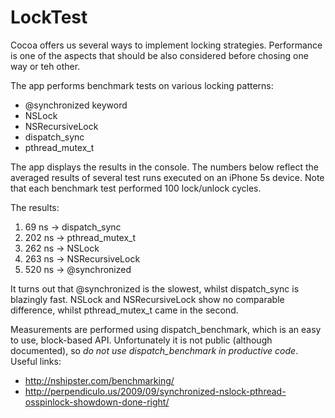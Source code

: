 LockTest
========

Cocoa offers us several ways to implement locking strategies.
Performance is one of the aspects that should be also considered before chosing one way or teh other.

The app performs benchmark tests on various locking patterns:
- @synchronized keyword
- NSLock
- NSRecursiveLock
- dispatch_sync
- pthread_mutex_t

The app displays the results in the console.
The numbers below reflect the averaged results of several test runs executed on an iPhone 5s device. Note that each benchmark test performed 100 lock/unlock cycles.

The results:
1. 69 ns -> dispatch_sync 
2. 202 ns -> pthread_mutex_t
3. 262 ns -> NSLock
4. 263 ns -> NSRecursiveLock
5. 520 ns -> @synchronized

It turns out that @synchronized is the slowest, whilst dispatch_sync is blazingly fast. NSLock and NSRecursiveLock show no comparable difference, whilst pthread_mutex_t came in the second.


Measurements are performed using dispatch_benchmark, which is an easy to use, block-based API. 
Unfortunately it is not public (although documented), so *do not use dispatch_benchmark in productive code*.
Useful links: 
- http://nshipster.com/benchmarking/
- http://perpendiculo.us/2009/09/synchronized-nslock-pthread-osspinlock-showdown-done-right/

